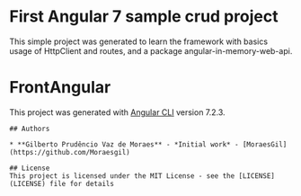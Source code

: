 # First Angular 7 sample crud project

This simple project was generated to learn the framework with basics usage of HttpClient and routes, and a package angular-in-memory-web-api.

# FrontAngular

This project was generated with [Angular CLI](https://github.com/angular/angular-cli) version 7.2.3.

```
## Authors

* **Gilberto Prudêncio Vaz de Moraes** - *Initial work* - [MoraesGil](https://github.com/Moraesgil)

## License
This project is licensed under the MIT License - see the [LICENSE](LICENSE) file for details
